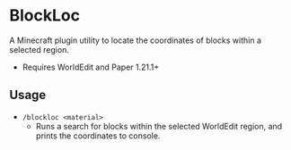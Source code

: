# BlockLoc

A Minecraft plugin utility to locate the coordinates of blocks within a selected region.

* Requires WorldEdit and Paper 1.21.1+

## Usage

- `/blockloc <material>`
  - Runs a search for blocks within the selected WorldEdit region, and prints the coordinates to console. 